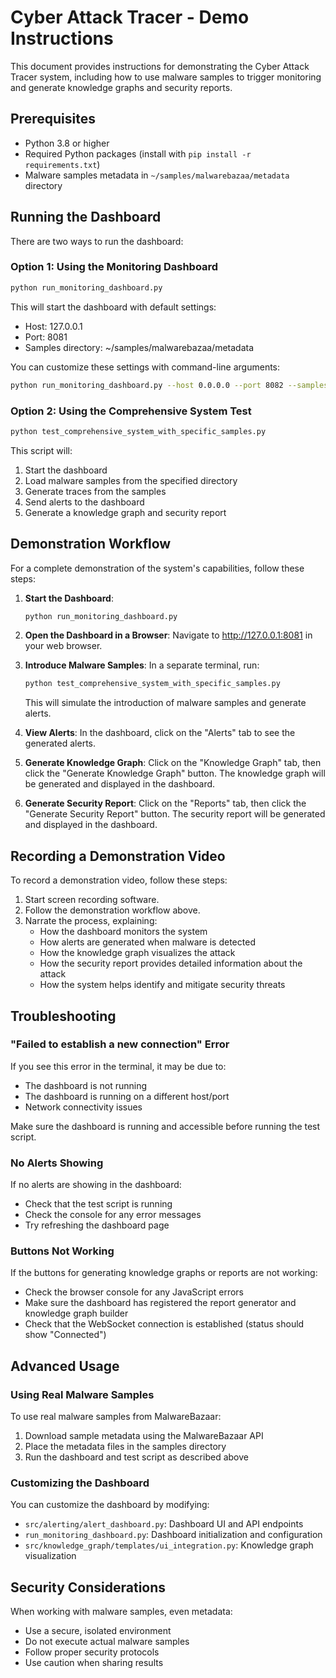 # Cyber Attack Tracer - Demo Instructions

This document provides instructions for demonstrating the Cyber Attack Tracer system, including how to use malware samples to trigger monitoring and generate knowledge graphs and security reports.

## Prerequisites

- Python 3.8 or higher
- Required Python packages (install with `pip install -r requirements.txt`)
- Malware samples metadata in `~/samples/malwarebazaa/metadata` directory

## Running the Dashboard

There are two ways to run the dashboard:

### Option 1: Using the Monitoring Dashboard

```bash
python run_monitoring_dashboard.py
```

This will start the dashboard with default settings:
- Host: 127.0.0.1
- Port: 8081
- Samples directory: ~/samples/malwarebazaa/metadata

You can customize these settings with command-line arguments:

```bash
python run_monitoring_dashboard.py --host 0.0.0.0 --port 8082 --samples-dir /path/to/samples
```

### Option 2: Using the Comprehensive System Test

```bash
python test_comprehensive_system_with_specific_samples.py
```

This script will:
1. Start the dashboard
2. Load malware samples from the specified directory
3. Generate traces from the samples
4. Send alerts to the dashboard
5. Generate a knowledge graph and security report

## Demonstration Workflow

For a complete demonstration of the system's capabilities, follow these steps:

1. **Start the Dashboard**:
   ```bash
   python run_monitoring_dashboard.py
   ```

2. **Open the Dashboard in a Browser**:
   Navigate to http://127.0.0.1:8081 in your web browser.

3. **Introduce Malware Samples**:
   In a separate terminal, run:
   ```bash
   python test_comprehensive_system_with_specific_samples.py
   ```
   This will simulate the introduction of malware samples and generate alerts.

4. **View Alerts**:
   In the dashboard, click on the "Alerts" tab to see the generated alerts.

5. **Generate Knowledge Graph**:
   Click on the "Knowledge Graph" tab, then click the "Generate Knowledge Graph" button.
   The knowledge graph will be generated and displayed in the dashboard.

6. **Generate Security Report**:
   Click on the "Reports" tab, then click the "Generate Security Report" button.
   The security report will be generated and displayed in the dashboard.

## Recording a Demonstration Video

To record a demonstration video, follow these steps:

1. Start screen recording software.
2. Follow the demonstration workflow above.
3. Narrate the process, explaining:
   - How the dashboard monitors the system
   - How alerts are generated when malware is detected
   - How the knowledge graph visualizes the attack
   - How the security report provides detailed information about the attack
   - How the system helps identify and mitigate security threats

## Troubleshooting

### "Failed to establish a new connection" Error

If you see this error in the terminal, it may be due to:
- The dashboard is not running
- The dashboard is running on a different host/port
- Network connectivity issues

Make sure the dashboard is running and accessible before running the test script.

### No Alerts Showing

If no alerts are showing in the dashboard:
- Check that the test script is running
- Check the console for any error messages
- Try refreshing the dashboard page

### Buttons Not Working

If the buttons for generating knowledge graphs or reports are not working:
- Check the browser console for any JavaScript errors
- Make sure the dashboard has registered the report generator and knowledge graph builder
- Check that the WebSocket connection is established (status should show "Connected")

## Advanced Usage

### Using Real Malware Samples

To use real malware samples from MalwareBazaar:
1. Download sample metadata using the MalwareBazaar API
2. Place the metadata files in the samples directory
3. Run the dashboard and test script as described above

### Customizing the Dashboard

You can customize the dashboard by modifying:
- `src/alerting/alert_dashboard.py`: Dashboard UI and API endpoints
- `run_monitoring_dashboard.py`: Dashboard initialization and configuration
- `src/knowledge_graph/templates/ui_integration.py`: Knowledge graph visualization

## Security Considerations

When working with malware samples, even metadata:
- Use a secure, isolated environment
- Do not execute actual malware samples
- Follow proper security protocols
- Use caution when sharing results
